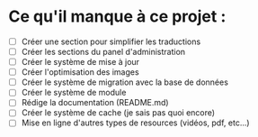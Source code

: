 # Ce qu'il manque à ce projet :
- [ ] Créer une section pour simplifier les traductions
- [ ] Créer les sections du panel d'administration
- [ ] Créer le système de mise à jour
- [ ] Créer l'optimisation des images
- [ ] Créer le système de migration avec la base de données
- [ ] Créer le système de module
- [ ] Rédige la documentation (README.md)
- [ ] Créer le système de cache (je sais pas quoi encore)
- [ ] Mise en ligne d'autres types de resources (vidéos, pdf, etc...)